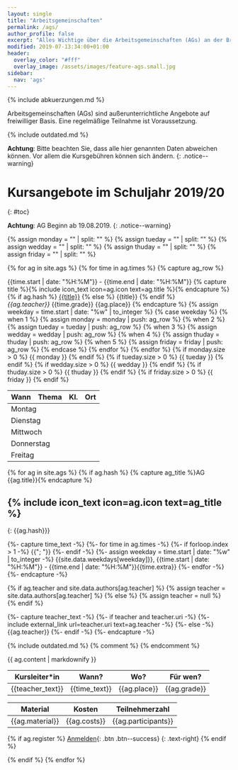 ```yaml
---
layout: single
title: "Arbeitsgemeinschaften"
permalink: /ags/
author_profile: false
excerpt: "Alles Wichtige über die Arbeitsgemeinschaften (AGs) an der Brandwerder."
modified: 2019-07-13:34:00+01:00
header:
  overlay_color: "#fff"
  overlay_image: /assets/images/feature-ags.small.jpg
sidebar:
  nav: 'ags'
---
```


{% include abkuerzungen.md %}

Arbeitsgemeinschaften (AGs) sind außerunterrichtliche Angebote auf freiwilliger
Basis. Eine regelmäßige Teilnahme ist Voraussetzung.

{% include outdated.md %}

**Achtung**: Bitte beachten Sie, dass alle hier genannten Daten abweichen
können. Vor allem die Kursgebühren können sich ändern.
{: .notice--warning}

# Kursangebote im Schuljahr 2019/20
{: #toc}

<!-- TODO: AG Beginn ab 10.09.2018, Zirkus ab 05.10.2018. -->
**Achtung**: AG Beginn ab 19.08.2019.
{: .notice--warning}

{% assign monday = "" | split: "" %}
{% assign tueday = "" | split: "" %}
{% assign wedday = "" | split: "" %}
{% assign thuday = "" | split: "" %}
{% assign friday = "" | split: "" %}

{% for ag in site.ags %}
  {% for time in ag.times %}
    {% capture ag_row %}
<tr>
  <td>{{time.start | date: "%H:%M"}} - {{time.end | date: "%H:%M"}}</td>
  <td>
    {% capture title %}{% include icon_text icon=ag.icon text=ag.title %}{% endcapture %}
    {% if ag.hash %}
    <a href="{{ag.hash}}">{{title}}</a>
    {% else %}
    {{title}}
    {% endif %}
    <br>
    <i>{{ag.teacher}}</i>
  </td>
  <td>{{time.grade}}</td>
  <td>{{ag.place}}</td>
</tr>
    {% endcapture %}
    {% assign weekday = time.start | date: "%w" | to_integer %}
    {% case weekday %}
      {% when 1 %}
        {% assign monday = monday | push: ag_row %}
      {% when 2 %}
        {% assign tueday = tueday | push: ag_row %}
      {% when 3 %}
        {% assign wedday = wedday | push: ag_row %}
      {% when 4 %}
        {% assign thuday = thuday | push: ag_row %}
      {% when 5 %}
        {% assign friday = friday | push: ag_row %}
    {% endcase %}
  {% endfor %}
{% endfor %}

<table>
  <thead>
    <tr>
      <th>Wann</th>
      <th>Thema</th>
      <th>Kl.</th>
      <th>Ort</th>
    </tr>
  </thead>
  <tbody>
    {% if monday.size > 0 %}
      <tr>
        <td colspan="6">Montag</td>
      </tr>
      {{ monday }}
    {% endif %}
    {% if tueday.size > 0 %}
      <tr>
        <td colspan="6">Dienstag</td>
      </tr>
      {{ tueday }}
    {% endif %}
    {% if wedday.size > 0 %}
      <tr>
        <td colspan="6">Mittwoch</td>
      </tr>
      {{ wedday }}
    {% endif %}
    {% if thuday.size > 0 %}
      <tr>
        <td colspan="6">Donnerstag</td>
      </tr>
      {{ thuday }}
    {% endif %}
    {% if friday.size > 0 %}
      <tr>
        <td colspan="6">Freitag</td>
      </tr>
      {{ friday }}
    {% endif %}
  </tbody>
</table>

{% for ag in site.ags %}
{% if ag.hash %}
{% capture ag_title %}AG {{ag.title}}{% endcapture %}
## {% include icon_text icon=ag.icon text=ag_title %}
{: {{ag.hash}}}

{%- capture time_text -%}
{%- for time in ag.times -%}
  {%- if forloop.index > 1 -%}
    {{"; "}}
  {%- endif -%}
  {%- assign weekday = time.start | date: "%w" | to_integer -%}
    {{site.data.weekdays[weekday]}}, {{time.start | date: "%H:%M"}} - {{time.end | date: "%H:%M"}}{{time.extra}}
{%- endfor -%}
{%- endcapture -%}

{% if ag.teacher and site.data.authors[ag.teacher] %}
{% assign teacher = site.data.authors[ag.teacher] %}
{% else %}
{% assign teacher = null %}
{% endif %}

{%- capture teacher_text -%}
{%- if teacher and teacher.uri -%}
{%- include external_link url=teacher.uri text=ag.teacher -%}
{%- else -%}
{{ag.teacher}}
{%- endif -%}
{%- endcapture -%}

{% include outdated.md %}
{% comment %}
{% endcomment %}

{{ ag.content | markdownify }}

| Kursleiter*in | Wann? | Wo? | Für wen? |
|---|---|---|---|
| {{teacher_text}} | {{time_text}} | {{ag.place}} | {{ag.grade}} |

| Material | Kosten | Teilnehmerzahl |
|---|---|---|
| {{ag.material}} | {{ag.costs}} | {{ag.participants}} |

{% if ag.register %}
[Anmelden]({{ag.register}}){: .btn .btn--success}
{: .text-right}
{% endif %}

{% endif %}
{% endfor %}
